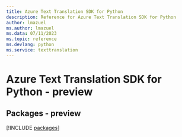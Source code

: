 ```yaml
---
title: Azure Text Translation SDK for Python
description: Reference for Azure Text Translation SDK for Python
author: lmazuel
ms.author: lmazuel
ms.data: 07/11/2023
ms.topic: reference
ms.devlang: python
ms.service: texttranslation
---
```

# Azure Text Translation SDK for Python - preview
## Packages - preview
[!INCLUDE [packages](text-translation-index.md)]